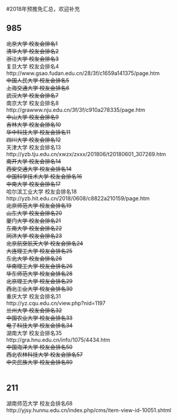 #2018年预推免汇总，欢迎补充<br/>
<h2>985</h2>
<s>北京大学 校友会排名1</s><br/>
<s>清华大学 校友会排名2</s><br/>
<s>浙江大学 校友会排名3</s><br/>
复旦大学 校友会排名4<br/>
http://www.gsao.fudan.edu.cn/28/3f/c1659a141375/page.htm<br/>
<s>中国人民大学 校友会排名5</s><br/>
<s>上海交通大学 校友会排名6</s><br/>
<s>武汉大学 校友会排名7</s><br/>
南京大学 校友会排名8<br/>
http://grawww.nju.edu.cn/3f/3f/c910a278335/page.htm<br/>
<s>中山大学 校友会排名9</s><br/>
<s>吉林大学 校友会排名10</s><br/>
<s>华中科技大学 校友会排名11</s><br/>
<s>四川大学 校友会排名12</s><br/>
天津大学 校友会排名13<br/>
http://yzb.tju.edu.cn/xwzx/zxxx/201806/t20180601_307269.htm<br/>
<s>南开大学 校友会排名14</s><br/>
<s>西安交通大学 校友会排名14</s><br/>
<s>中国科学技术大学 校友会排名16</s><br/>
<s>中南大学 校友会排名17</s><br/>
哈尔滨工业大学 校友会排名18<br/>
http://yzb.hit.edu.cn/2018/0608/c8822a210159/page.htm<br/>
<s>北京师范大学 校友会排名19</s><br/>
<s>山东大学 校友会排名20</s><br/>
<s>厦门大学 校友会排名21</s><br/>
<s>东南大学 校友会排名22</s><br/>
<s>同济大学 校友会排名23</s><br/>
<s>北京航空航天大学 校友会排名24</s><br/>
<s>大连理工大学 校友会排名25</s><br/>
<s>东北大学 校友会排名26</s><br/>
<s>华南理工大学 校友会排名26</s><br/>
<s>华东师范大学 校友会排名28</s><br/>
<s>北京理工大学 校友会排名29</s><br/>
<s>西北工业大学 校友会排名30</s><br/>
重庆大学 校友会排名31<br/>
http://yz.cqu.edu.cn/view.php?nid=1197<br/>
<s>兰州大学 校友会排名32</s><br/>
<s>中国农业大学 校友会排名33</s><br/>
<s>电子科技大学 校友会排名34</s><br/>
湖南大学 校友会排名35<br/>
http://gra.hnu.edu.cn/info/1075/4434.htm <br/>
<s>中国海洋大学 校友会排名50</s><br/>
<s>西北农林科技大学 校友会排名57</s><br/>
<s>中央民族大学 校友会排名80</s><br/><br/>
<h2>211</h2>
湖南师范大学 校友会排名68<br/>
http://yjsy.hunnu.edu.cn/index.php/cms/item-view-id-10051.shtml<br/>
